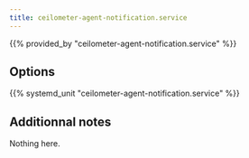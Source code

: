 ```yaml
---
title: ceilometer-agent-notification.service
---
```


{{% provided_by "ceilometer-agent-notification.service" %}}

## Options

{{% systemd_unit "ceilometer-agent-notification.service" %}}

## Additionnal notes

Nothing here.